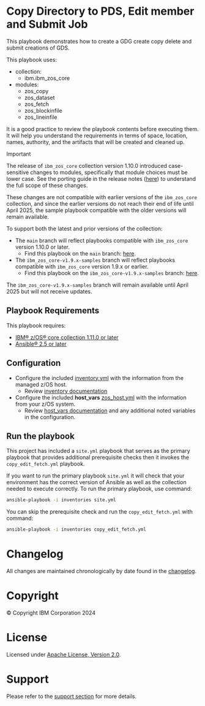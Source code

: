 # Copy Directory to PDS, Edit member and Submit Job
This playbook demonstrates how to create a GDG create copy delete and submit
creations of GDS.

This playbook uses:
  - collection:
    - ibm.ibm_zos_core
  - modules:
    - zos_copy
    - zos_dataset
    - zos_fetch
    - zos_blockinfile
    - zos_lineinfile

It is a good practice to review the playbook contents before executing
them. It will help you understand the requirements in terms of space, location,
names, authority, and the artifacts that will be created and cleaned up.

> [!IMPORTANT]
> The release of `ibm_zos_core` collection version 1.10.0 introduced case-sensitive
> changes to modules, specifically that module choices must be lower case. See the porting
> guide in the release notes
> ([here](https://ibm.github.io/z_ansible_collections_doc/ibm_zos_core/docs/source/release_notes.html#porting-guide))
> to understand the full scope of these changes.
>
> These changes are not compatible with earlier versions of the `ibm_zos_core` collection,
> and since the earlier versions do not reach their end of life until April 2025,
> the sample playbook compatible with the older versions will remain available.
>
> To support both the latest and prior versions of the collection:
> * The `main` branch will reflect playbooks compatible with `ibm_zos_core` version 1.10.0 or later.
>   * Find this playbook on the `main` branch: [here](https://github.com/IBM/z_ansible_collections_samples/tree/main/zos_concepts/data_sets/copy_edit_submit).
> * The `ibm_zos_core-v1.9.x-samples` branch will reflect playbooks compatible with `ibm_zos_core` version 1.9.x or earlier.
>   * Find this playbook on the `ibm_zos_core-v1.9.x-samples` branch: [here](https://github.com/IBM/z_ansible_collections_samples/tree/ibm_zos_core-v1.9.x-samples/zos_concepts/data_sets/copy_edit_submit).
>
> The `ibm_zos_core-v1.9.x-samples` branch will remain available until April 2025 but will not receive updates.
>
>

## Playbook Requirements

This playbook requires:
- [IBM® z/OS® core collection 1.11.0 or later](https://galaxy.ansible.com/ibm/ibm_zos_core)
- [Ansible® 2.5 or later](https://docs.ansible.com/ansible/latest/installation_guide/intro_installation.html)

## Configuration
- Configure the included [inventory.yml](inventories/inventory.yml) with the
  information from the managed z/OS host.
  - Review [inventory documentation](../../../docs/share/zos_core/configure_inventory.md)
- Configure the included **host_vars** [zos_host.yml](inventories/host_vars/zos_host.yml)
  with the information from your z/OS system.
  - Review [host_vars documentation](../../../docs/share/zos_core/configure_host_vars.md)
    and any additional noted variables in the configuration.

## Run the playbook

This project has included a `site.yml` playbook that serves as the primary playbook
that provides additional prerequisite checks then it invokes the `copy_edit_fetch.yml`
playbook.

If you want to run the primary playbook `site.yml` it will check that your environment
has the correct version of Ansible as well as the collection needed to execute
correctly. To run the primary playbook, use command:

```bash
ansible-playbook -i inventories site.yml
```

You can skip the prerequisite check and run the `copy_edit_fetch.yml` with
command:

```bash
ansible-playbook -i inventories copy_edit_fetch.yml
```

# Changelog
All changes are maintained chronologically by date found in the
[changelog](changelog.yml).

# Copyright
© Copyright IBM Corporation 2024

# License
Licensed under [Apache License,
Version 2.0](https://opensource.org/licenses/Apache-2.0).

# Support
Please refer to the [support section](../../../README.md#support) for more
details.
